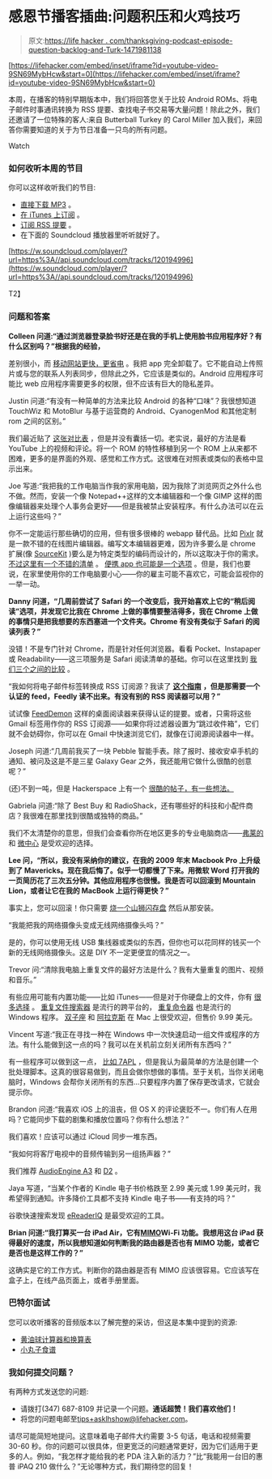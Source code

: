 # 感恩节播客插曲:问题积压和火鸡技巧

> 原文:[https://life hacker . com/thanksgiving-podcast-episode-question-backlog-and-Turk-1471981138](https://lifehacker.com/thanksgiving-podcast-episode-question-backlog-and-turk-1471981138)

 [https://lifehacker.com/embed/inset/iframe?id=youtube-video-9SN69MybHcw&start=0](https://lifehacker.com/embed/inset/iframe?id=youtube-video-9SN69MybHcw&start=0) 

本周，在播客的特别早期版本中，我们将回答您关于比较 Android ROMs、将电子邮件时事通讯转换为 RSS 提要、查找电子书交易等大量问题！除此之外，我们还邀请了一位特殊的客人:来自 Butterball Turkey 的 Carol Miller 加入我们，来回答你需要知道的关于为节日准备一只鸟的所有问题。

Watch

### 如何收听本周的节目

你可以这样收听我们的节目:

*   [直接下载 MP3](https://soundcloud.com/lifehacker/the-lifehacker-2013-thanksgiving-special/download) 。
*   [在 iTunes 上订阅](http://itunes.apple.com/us/podcast/lifehacker-audio-only-mp3/id508117781) 。
*   [订阅 RSS 提要](http://feeds.soundcloud.com/users/13359686-lifehacker/tracks) 。
*   在下面的 Soundcloud 播放器里听听就好了。

[https://w.soundcloud.com/player/?url=https%3A//api.soundcloud.com/tracks/120194996](https://w.soundcloud.com/player/?url=https%3A//api.soundcloud.com/tracks/120194996)

T2】

### 问题和答案

**Colleen 问道:“通过浏览器登录脸书好还是在我的手机上使用脸书应用程序好？有什么区别吗？”根据我的经验，**

差别很小，而 [移动网站更快，更省电](https://lifehacker.com/use-facebooks-mobile-site-for-a-faster-battery-friend-513822070) 。我把 app 完全卸载了。它不能自动上传照片或与您的联系人列表同步，但除此之外，它应该是类似的。Android 应用程序可能比 web 应用程序需要更多的权限，但不应该有巨大的隐私差异。

Justin 问道:“有没有一种简单的方法来比较 Android 的各种“口味”？我很想知道 TouchWiz 和 MotoBlur 与基于运营商的 Android、CyanogenMod 和其他定制 rom 之间的区别。”

我们最近贴了 [这张对比表](https://lifehacker.com/this-database-of-android-roms-helps-you-choose-the-best-1449794780) ，但是并没有囊括一切。老实说，最好的方法是看 YouTube 上的视频和评论。将一个 ROM 的特性移植到另一个 ROM 上从来都不困难，更多的是界面的外观、感觉和工作方式。这很难在对照表或类似的表格中显示出来。

Joe 写道:“我把我的工作电脑当作我的家用电脑，因为我除了浏览网页之外什么也不做。然而，安装一个像 Notepad++这样的文本编辑器和一个像 GIMP 这样的图像编辑器来处理个人事务会更好——但是我被禁止安装程序。有什么办法可以在云上运行这些吗？”

你不一定能运行那些确切的应用，但有很多很棒的 webapp 替代品。比如 [Pixlr](http://pixlr.com/editor/) 就是一款不错的在线图片编辑器。编写文本编辑器更难，因为许多要么是 chrome 扩展(像 [SourceKit](https://chrome.google.com/webstore/detail/sourcekit/iieeldjdihkpoapgipfkeoddjckopgjg?hl=en) )要么是为特定类型的编码而设计的，所以这取决于你的需求。 [不过这里有一个不错的清单](http://www.catswhocode.com/blog/10-useful-online-code-editors) 。 [便携 app 也可能是一个选项](https://lifehacker.com/how-to-be-productive-when-everythings-blocked-at-work-1382874471) 。但是，我们也要说，在家里使用你的工作电脑要小心——你的雇主可能不喜欢它，可能会监视你的一举一动。

**Danny 问道，“几周前尝试了 Safari 的一个改变后，我开始喜欢上它的“稍后阅读”选项，并发现它比我在 Chrome 上做的事情要整洁得多，我在 Chrome 上做的事情只是把我想要的东西塞进一个文件夹。Chrome 有没有类似于 Safari 的阅读列表？”**

没错！不是专门针对 Chrome，而是针对任何浏览器。看看 Pocket、Instapaper 或 Readability——这三项服务是 Safari 阅读清单的基础。你可以在这里找到 [我们三个之间的比较](https://lifehacker.com/read-later-apps-compared-pocket-vs-instapaper-vs-r-5894995) 。

“我如何将电子邮件标签转换成 RSS 订阅源？我读了 [**这个指南**](https://lifehacker.com/get-rss-feeds-from-your-gmail-labels-157701) **，但是那需要一个认证的 feed，Feedly 读不出来。有没有别的 RSS 阅读器可以用？”**

试试像 [FeedDemon](http://www.feeddemon.com/) 这样的桌面阅读器来获得认证的提要。或者，只需将这些 Gmail 标签用作你的 RSS 订阅源——如果你将过滤器设置为“跳过收件箱”，它们就不会妨碍你，你可以在 Gmail 中快速浏览它们，就像在订阅源阅读器中一样。

Joseph 问道:“几周前我买了一块 Pebble 智能手表。除了报时、接收安卓手机的通知、被问及这是不是三星 Galaxy Gear 之外，我还能用它做什么很酷的创意呢？”

(还)不到一吨，但是 Hackerspace 上有一个 [很酷的帖子，有一些想法。](https://hackerspace.kinja.com/the-best-android-apps-for-your-pebble-483487194)

Gabriela 问道:“除了 Best Buy 和 RadioShack，还有哪些好的科技和小配件商店？我很难在那里找到很酷或独特的商品。”

我们不太清楚你的意思，但我们会查看你所在地区更多的专业电脑商店——[弗莱的](http://frys.com/) 和 [微中心](http://www.microcenter.com/) 是受欢迎的选择。

**Lee 问，“所以，我没有采纳你的建议，在我的 2009 年末 Macbook Pro 上升级到了 Mavericks。现在我后悔了。似乎一切都慢了下来。用微软 Word 打开我的一页简历花了三次五分钟。其他应用程序也很慢。我是否可以回滚到 Mountain Lion，或者让它在我的 MacBook 上运行得更快？”**

事实上，您可以回滚！你只需要 [烧一个山狮闪存盘](https://lifehacker.com/how-to-burn-os-x-mountain-lion-to-a-dvd-or-usb-flash-dr-5928780) 然后从那安装。

“我能把我的网络摄像头变成无线网络摄像头吗？”

是的，你可以使用无线 USB 集线器或类似的东西，但你也可以花同样的钱买一个新的无线网络摄像头。这是 DIY 不一定更便宜的情况之一。

Trevor 问:“清除我电脑上重复文件的最好方法是什么？我有大量重复的图片、视频和音乐。”

有些应用可能有内置功能——比如 iTunes——但是对于你硬盘上的文件，你有 [很多选择](https://lifehacker.com/how-to-clean-out-your-overflowing-hard-drive-and-get-yo-510511720) 。 [重复文件搜索器](http://sourceforge.net/projects/dfr/) 是流行的跨平台的， [重复命令器](http://rayburnsoft.net/dc.html) 也是流行的 Windows 程序。 [双子座](http://macpaw.com/gemini) 和 [阿拉克斯](https://itunes.apple.com/us/app/araxis-find-duplicate-files/id438438956) 在 Mac 上很受欢迎，但售价 9.99 美元。

Vincent 写道:“我正在寻找一种在 Windows 中一次快速启动一组文件或程序的方法。有什么能做到这一点的吗？我可以在关机前立刻关闭所有东西吗？”

有一些程序可以做到这一点， [比如 7APL](http://www.howtogeek.com/102458/how-to-launch-multiple-apps-at-once-in-windows-7-with-a-single-shortcut/) ，但是我认为最简单的方法是创建一个批处理脚本。这真的很容易做到，而且会做你想做的事情。至于关机，当你关闭电脑时，Windows 会帮你关闭所有的东西...只要程序内置了保存更改请求，它就会提示你。

Brandon 问道:“我喜欢 iOS 上的沮丧，但 OS X 的评论褒贬不一。你们有人在用吗？它能同步下载的剧集和播放位置吗？你有什么想法？”

我们喜欢！应该可以通过 iCloud 同步一堆东西。

“我如何将客厅电视中的音频传输到另一组扬声器？”

我们推荐 [AudioEngine A3](http://audioengineusa.com/Store/Wireless/W3-Wireless-Audio-Adapter) 和 [D2](http://audioengineusa.com/Store/D2-24-Bit-Wireless-DAC) 。

Jaya 写道，“当某个作者的 Kindle 电子书价格跌至 2.99 美元或 1.99 美元时，我希望得到通知。许多降价工具都不支持 Kindle 电子书——有支持的吗？”

谷歌快速搜索发现 [eReaderIQ](http://www.ereaderiq.com/) 是最受欢迎的工具。

**Brian 问道:“我打算买一台 iPad Air，它有**[**MIMO**](http://en.wikipedia.org/wiki/MIMO)**Wi-Fi 功能。我想用这台 iPad 获得最好的速度，所以我想知道如何判断我的路由器是否也有 MIMO 功能，或者它是否也是这样工作的？”**

这确实是它的工作方式。判断你的路由器是否有 MIMO 应该很容易。它应该写在盒子上，在线产品页面上，或者手册里面。

### 巴特尔面试

您可以收听播客的音频版本以了解完整的采访，但这是本集中提到的资源:

*   [黄油球计算器和换算表](http://www.butterball.com/calculators-and-conversions)
*   [小丸子食谱](http://www.butterball.com/recipes)

### 我如何提交问题？

有两种方式发送您的问题:

*   请拨打(347) 687-8109 并记录一个问题。**通话超赞！我们喜欢他们！**
*   将您的问题电邮至[tips+asklhshow@lifehacker.com](mailto:tips+asklhshow@lifehacker.com)。

请尽可能简短地提问。这意味着电子邮件大约需要 3-5 句话，电话和视频需要 30-60 秒。你的问题可以很具体，但更宽泛的问题通常更好，因为它们适用于更多的人。例如，“我怎样才能给我的老 PDA 注入新的活力？”比“我能用一台旧的惠普 iPAQ 210 做什么？”无论哪种方式，我们期待您的回复！